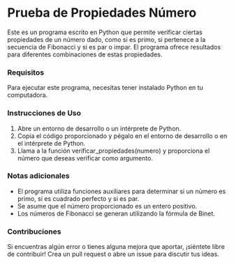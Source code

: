 # Prueba de Propiedades Número
Este es un programa escrito en Python que permite verificar ciertas propiedades de un número dado, como si es primo, si pertenece a la secuencia de Fibonacci y si es par o impar. El programa ofrece resultados para diferentes combinaciones de estas propiedades.

### Requisitos
Para ejecutar este programa, necesitas tener instalado Python en tu computadora.

### Instrucciones de Uso
1. Abre un entorno de desarrollo o un intérprete de Python.
2. Copia el código proporcionado y pégalo en el entorno de desarrollo o en el intérprete de Python.
3. Llama a la función verificar_propiedades(numero) y proporciona el número que deseas verificar como argumento.

### Notas adicionales
- El programa utiliza funciones auxiliares para determinar si un número es primo, si es cuadrado perfecto y si es par.
- Se asume que el número proporcionado es un entero positivo.
- Los números de Fibonacci se generan utilizando la fórmula de Binet.

### Contribuciones
Si encuentras algún error o tienes alguna mejora que aportar, ¡siéntete libre de contribuir! Crea un pull request o abre un issue para discutir tus ideas.
